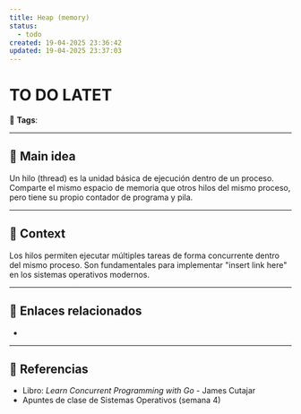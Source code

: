 ```yaml
---
title: Heap (memory)
status:
  - todo
created: 19-04-2025 23:36:42
updated: 19-04-2025 23:37:03
---
```


# TO DO LATET

🔖 **Tags**: 

---

## 🧠 Main idea

Un hilo (thread) es la unidad básica de ejecución dentro de un proceso. Comparte el mismo espacio de memoria que otros hilos del mismo proceso, pero tiene su propio contador de programa y pila.

---

## 🧩 Context

Los hilos permiten ejecutar múltiples tareas de forma concurrente dentro del mismo proceso. Son fundamentales para implementar "insert link here" en los sistemas operativos modernos.

---

## 🔗 Enlaces relacionados

- 

---

## 📘 Referencias

- Libro: *Learn Concurrent Programming with Go* - James Cutajar  
- Apuntes de clase de Sistemas Operativos (semana 4)  
